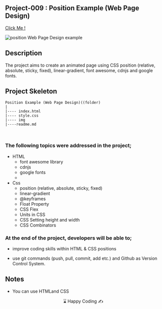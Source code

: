 ## Project-009 : Position Example (Web Page Design)

[Click Me !](https://kaplanh.github.io/Position-Example-_WebPageDesign/)

![position Web Page Design example](https://github.com/kaplanh/position-practice/assets/101884444/624f4526-2a1e-4ce8-aa66-c07897274e5d)



## Description

The project aims to create an animated page using CSS position (relative, absolute, sticky, fixed), linear-gradient, font awesome, cdnjs and google fonts.


## Project Skeleton

```
Position Example (Web Page Design)((folder)
|
|---- index.html
|---- style.css
|---- img
|----readme.md



```

### The following topics were addressed in the project;

-   HTML
    - font awesome library
    -  cdnjs
    -  google fonts
    - 
-   Css
    -   position (relative, absolute, sticky, fixed)
    -   linear-gradient
    -   @keyframes 
    -   Float Property
    -   CSS Flex
    -   Units in CSS
    -   CSS Setting height and width
    -   CSS Combinators



### At the end of the project, developers will be able to;

-   improve coding skills within HTML & CSS positions

-   use git commands (push, pull, commit, add etc.) and Github as Version Control System.

## Notes

-   You can use HTMLand CSS

<center> ⌛ Happy Coding  ✍ </center>


